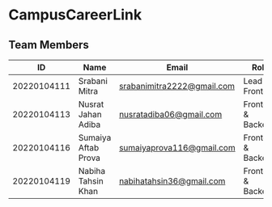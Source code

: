 # CampusCareerLink
<!DOCTYPE html>
<html lang="en">
<head>
    <meta charset="UTF-8">
    <meta name="viewport" content="width=device-width, initial-scale=1.0">
    <link rel="stylesheet" href="styles.css">
</head>
<body>
    <div class="table-container">
        <h2>Team Members</h2>
        <table>
            <thead>
                <tr>
                    <th>ID</th>
                    <th>Name</th>
                    <th>Email</th>
                    <th>Role</th>
                </tr>
            </thead>
            <tbody>
                <tr>
                    <td>20220104111</td>
                    <td> Srabani Mitra</td>
                    <td><a href=""">srabanimitra2222@gmail.com</a></td>
                    <td>Lead &amp; Frontend</td>
                </tr>
                <tr>
                    <td>20220104113</td>
                    <td>Nusrat Jahan Adiba</td>
                    <td><a href="mailto:">nusratadiba06@gmail.com</a></td>
                    <td>Frontend &amp; Backend</td>
                </tr>
                <tr>
                    <td>20220104116</td>
                    <td>Sumaiya Aftab Prova</td>
                    <td><a href="">sumaiyaprova116@gmail.com</a></td>
                    <td>Frontend &amp; Backend</td>
                </tr>
                <tr>
                    <td>20220104119</td>
                    <td>Nabiha Tahsin Khan</td>
                    <td><a href="">nabihatahsin36@gmail.com</a></td>
                    <td>Frontend &amp; Backend</td>
                </tr>
            </tbody>
        </table>
    </div>
</body>
</html>
